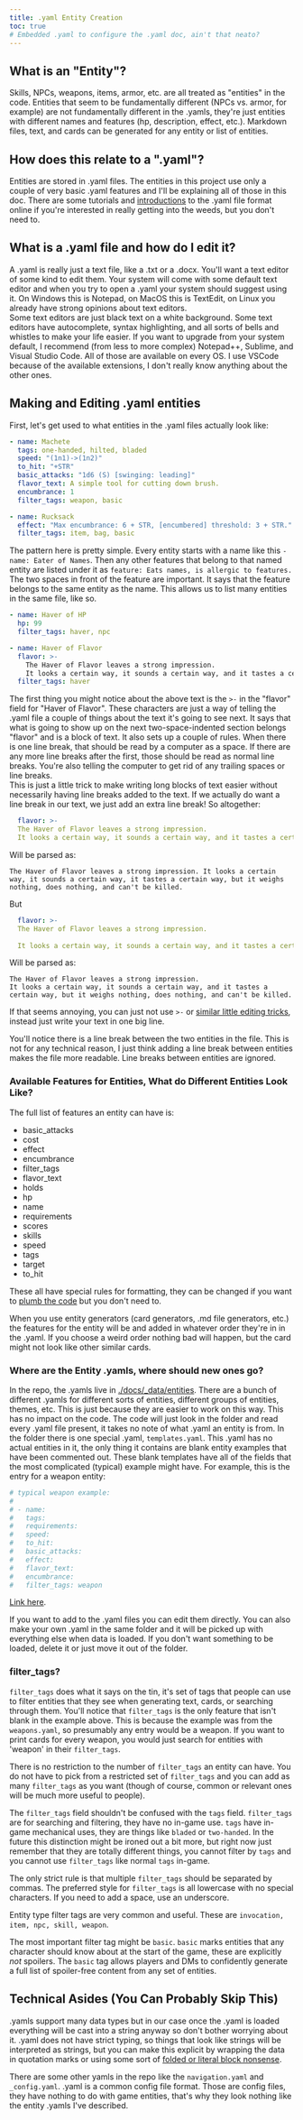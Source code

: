 ```yaml
---
title: .yaml Entity Creation
toc: true
# Embedded .yaml to configure the .yaml doc, ain't that neato?
---
```


## What is an "Entity"?

Skills, NPCs, weapons, items, armor, etc. are all treated as "entities" in the code. Entities that seem to be fundamentally different (NPCs vs. armor, for example) are not fundamentally different in the .yamls, they're just entities with different names and features (hp, description, effect, etc.). Markdown files, text, and cards can be generated for any entity or list of entities.  

## How does this relate to a ".yaml"?

Entities are stored in .yaml files. The entities in this project use only a couple of very basic .yaml features and I'll be explaining all of those in this doc. There are some tutorials and [introductions](https://learnxinyminutes.com/docs/yaml/) to the .yaml file format online if you're interested in really getting into the weeds, but you don't need to.

## What is a .yaml file and how do I edit it?

A .yaml is really just a text file, like a .txt or a .docx. You'll want a text editor of some kind to edit them. Your system will come with some default text editor and when you try to open a .yaml your system should suggest using it. On Windows this is Notepad, on MacOS this is TextEdit, on Linux you already have strong opinions about text editors.  
Some text editors are just black text on a white background. Some text editors have autocomplete, syntax highlighting, and all sorts of bells and whistles to make your life easier. If you want to upgrade from your system default, I recommend (from less to more complex) Notepad++, Sublime, and Visual Studio Code. All of those are available on every OS. I use VSCode because of the available extensions, I don't really know anything about the other ones.  

## Making and Editing .yaml entities

First, let's get used to what entities in the .yaml files actually look like:  

```yaml
- name: Machete
  tags: one-handed, hilted, bladed
  speed: "(1n1)->(1n2)"
  to_hit: "+STR"
  basic_attacks: "1d6 (S) [swinging: leading]"
  flavor_text: A simple tool for cutting down brush.
  encumbrance: 1
  filter_tags: weapon, basic
```

```yaml
- name: Rucksack
  effect: "Max encumbrance: 6 + STR, [encumbered] threshold: 3 + STR."
  filter_tags: item, bag, basic
```

The pattern here is pretty simple. Every entity starts with a name like this `- name: Eater of Names`. Then any other features that belong to that named entity are listed under it as `feature: Eats names, is allergic to features.` The two spaces in front of the feature are important. It says that the feature belongs to the same entity as the name. This allows us to list many entities in the same file, like so.

```yaml
- name: Haver of HP
  hp: 99
  filter_tags: haver, npc

- name: Haver of Flavor
  flavor: >-
    The Haver of Flavor leaves a strong impression. 
    It looks a certain way, it sounds a certain way, and it tastes a certain way, but it weighs nothing, does nothing, and can't be killed.
  filter_tags: haver
```

The first thing you might notice about the above text is the `>-` in the "flavor" field for "Haver of Flavor". These characters are just a way of telling the .yaml file a couple of things about the text it's going to see next. It says that what is going to show up on the next two-space-indented section belongs "flavor" and is a block of text. It also sets up a couple of rules. When there is one line break, that should be read by a computer as a space. If there are any more line breaks after the first, those should be read as normal line breaks. You're also telling the computer to get rid of any trailing spaces or line breaks.  
This is just a little trick to make writing long blocks of text easier without necessarily having line breaks added to the text. If we actually do want a line break in our text, we just add an extra line break! So altogether: 

```yaml
  flavor: >-
  The Haver of Flavor leaves a strong impression. 
  It looks a certain way, it sounds a certain way, and it tastes a certain way, but it weighs nothing, does nothing, and can't be killed.
```

Will be parsed as:  

```
The Haver of Flavor leaves a strong impression. It looks a certain way, it sounds a certain way, it tastes a certain way, but it weighs nothing, does nothing, and can't be killed.
```

But  

```yaml
  flavor: >-
  The Haver of Flavor leaves a strong impression. 
  
  It looks a certain way, it sounds a certain way, and it tastes a certain way, but it weighs nothing, does nothing, and can't be killed.
```

Will be parsed as:  

```
The Haver of Flavor leaves a strong impression. 
It looks a certain way, it sounds a certain way, and it tastes a certain way, but it weighs nothing, does nothing, and can't be killed.
```

If that seems annoying, you can just not use `>-` or [similar little editing tricks](https://learnxinyminutes.com/docs/yaml/), instead just write your text in one big line.  

You'll notice there is a line break between the two entities in the file. This is not for any technical reason, I just think adding a line break between entities makes the file more readable. Line breaks between entities are ignored.  

### Available Features for Entities, What do Different Entities Look Like?

The full list of features an entity can have is:  

- basic_attacks
- cost 
- effect
- encumbrance
- filter_tags
- flavor_text
- holds
- hp
- name
- requirements
- scores
- skills
- speed
- tags
- target
- to_hit
  
These all have special rules for formatting, they can be changed if you want to [plumb the code](https://github.com/ikolith/citatel/blob/main/py_utils/entity_text_generators.py) but you don't need to.  

When you use entity generators (card generators, .md file generators, etc.) the features for the entity will be and added in whatever order they're in in the .yaml. If you choose a weird order nothing bad will happen, but the card might not look like other similar cards.

### Where are the Entity .yamls, where should new ones go?

In the repo, the .yamls live in [./docs/_data/entities](https://github.com/ikolith/citatel/tree/main/docs/_data/entities). There are a bunch of different .yamls for different sorts of entities, different groups of entities, themes, etc. This is just because they are easier to work on this way. This has no impact on the code. The code will just look in the folder and read every .yaml file present, it takes no note of what .yaml an entity is from. In the folder there is one special .yaml, `templates.yaml`. This .yaml has no actual entities in it, the only thing it contains are blank entity examples that have been commented out. These blank templates have all of the fields that the most complicated (typical) example might have. For example, this is the entry for a weapon entity:

```yaml
# typical weapon example:
#
# - name: 
#   tags: 
#   requirements:
#   speed:
#   to_hit:
#   basic_attacks:
#   effect:
#   flavor_text:
#   encumbrance:
#   filter_tags: weapon
```

[Link here](https://github.com/ikolith/citatel/blob/main/docs/_data/entities/templates.yaml). 

If you want to add to the .yaml files you can edit them directly. You can also make your own .yaml in the same folder and it will be picked up with everything else when data is loaded. If you don't want something to be loaded, delete it or just move it out of the folder.

### filter_tags?

`filter_tags` does what it says on the tin, it's set of tags that people can use to filter entities that they see when generating text, cards, or searching through them. You'll notice that `filter_tags` is the only feature that isn't blank in the example above. This is because the example was from the `weapons.yaml`, so presumably any entry would be a weapon. If you want to print cards for every weapon, you would just search for entities with 'weapon' in their `filter_tags`.  

There is no restriction to the number of `filter_tags` an entity can have. You do not have to pick from a restricted set of `filter_tags` and you can add as many `filter_tags` as you want (though of course, common or relevant ones will be much more useful to people).  

The `filter_tags` field shouldn't be confused with the `tags` field. `filter_tags` are for searching and filtering, they have no in-game use. `tags` have in-game mechanical uses, they are things like `bladed` or `two-handed`. In the future this distinction might be ironed out a bit more, but right now just remember that they are totally different things, you cannot filter by `tags` and you cannot use `filter_tags` like normal `tags` in-game.

The only strict rule is that multiple `filter_tags` should be separated by commas. The preferred style for `filter_tags` is all lowercase with no special characters. If you need to add a space, use an underscore.  

Entity type filter tags are very common and useful. These are `invocation, item, npc, skill, weapon`.  

The most important filter tag might be `basic`. `basic` marks entities that any character should know about at the start of the game, these are explicitly *not* spoilers. The `basic` tag allows players and DMs to confidently generate a full list of spoiler-free content from any set of entities.

## Technical Asides (You Can Probably Skip This)

.yamls support many data types but in our case once the .yaml is loaded everything will be cast into a string anyway so don't bother worrying about it. .yaml does not have strict typing, so things that look like strings will be interpreted as strings, but you can make this explicit by wrapping the data in quotation marks or using some sort of [folded or literal block nonsense](https://learnxinyminutes.com/docs/yaml/).

There are some other yamls in the repo like the `navigation.yaml` and `_config.yaml`. .yaml is a common config file format. Those are config files, they have nothing to do with game entities, that's why they look nothing like the entity .yamls I've described.
 
